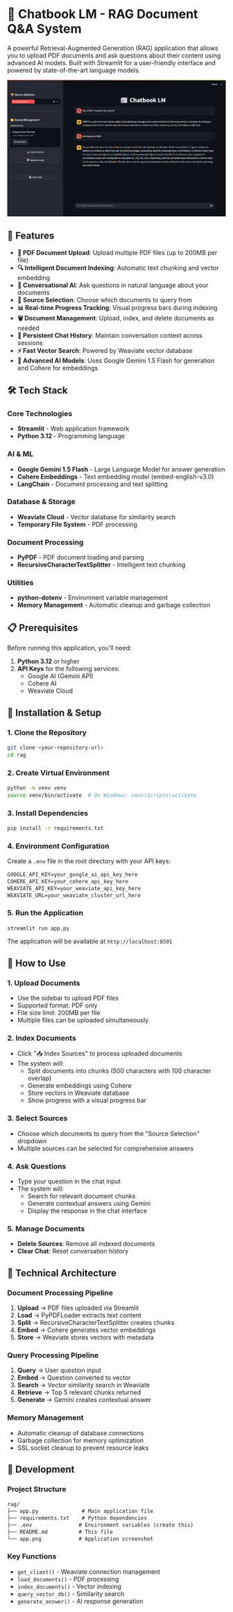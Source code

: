 # 📰 Chatbook LM - RAG Document Q&A System

A powerful Retrieval-Augmented Generation (RAG) application that allows you to upload PDF documents and ask questions about their content using advanced AI models. Built with Streamlit for a user-friendly interface and powered by state-of-the-art language models.

![Chatbook LM Interface](https://github.com/rakheshkrishna2005/ChatbookLM/blob/main/app.png)

## 🚀 Features

- **📄 PDF Document Upload**: Upload multiple PDF files (up to 200MB per file)
- **🔍 Intelligent Document Indexing**: Automatic text chunking and vector embedding
- **💬 Conversational AI**: Ask questions in natural language about your documents
- **🎯 Source Selection**: Choose which documents to query from
- **📊 Real-time Progress Tracking**: Visual progress bars during indexing
- **🗑️ Document Management**: Upload, index, and delete documents as needed
- **💾 Persistent Chat History**: Maintain conversation context across sessions
- **⚡ Fast Vector Search**: Powered by Weaviate vector database
- **🤖 Advanced AI Models**: Uses Google Gemini 1.5 Flash for generation and Cohere for embeddings

## 🛠️ Tech Stack

### Core Technologies
- **Streamlit** - Web application framework
- **Python 3.12** - Programming language

### AI & ML
- **Google Gemini 1.5 Flash** - Large Language Model for answer generation
- **Cohere Embeddings** - Text embedding model (embed-english-v3.0)
- **LangChain** - Document processing and text splitting

### Database & Storage
- **Weaviate Cloud** - Vector database for similarity search
- **Temporary File System** - PDF processing

### Document Processing
- **PyPDF** - PDF document loading and parsing
- **RecursiveCharacterTextSplitter** - Intelligent text chunking

### Utilities
- **python-dotenv** - Environment variable management
- **Memory Management** - Automatic cleanup and garbage collection

## 📋 Prerequisites

Before running this application, you'll need:

1. **Python 3.12** or higher
2. **API Keys** for the following services:
   - Google AI (Gemini API)
   - Cohere AI
   - Weaviate Cloud

## 🚀 Installation & Setup

### 1. Clone the Repository
```bash
git clone <your-repository-url>
cd rag
```

### 2. Create Virtual Environment
```bash
python -m venv venv
source venv/bin/activate  # On Windows: venv\Scripts\activate
```

### 3. Install Dependencies
```bash
pip install -r requirements.txt
```

### 4. Environment Configuration
Create a `.env` file in the root directory with your API keys:

```env
GOOGLE_API_KEY=your_google_ai_api_key_here
COHERE_API_KEY=your_cohere_api_key_here
WEAVIATE_API_KEY=your_weaviate_api_key_here
WEAVIATE_URL=your_weaviate_cluster_url_here
```

### 5. Run the Application
```bash
streamlit run app.py
```

The application will be available at `http://localhost:8501`

## 📖 How to Use

### 1. Upload Documents
- Use the sidebar to upload PDF files
- Supported format: PDF only
- File size limit: 200MB per file
- Multiple files can be uploaded simultaneously

### 2. Index Documents
- Click "📥 Index Sources" to process uploaded documents
- The system will:
  - Split documents into chunks (500 characters with 100 character overlap)
  - Generate embeddings using Cohere
  - Store vectors in Weaviate database
  - Show progress with a visual progress bar

### 3. Select Sources
- Choose which documents to query from the "Source Selection" dropdown
- Multiple sources can be selected for comprehensive answers

### 4. Ask Questions
- Type your question in the chat input
- The system will:
  - Search for relevant document chunks
  - Generate contextual answers using Gemini
  - Display the response in the chat interface

### 5. Manage Documents
- **Delete Sources**: Remove all indexed documents
- **Clear Chat**: Reset conversation history

## 🔧 Technical Architecture

### Document Processing Pipeline
1. **Upload** → PDF files uploaded via Streamlit
2. **Load** → PyPDFLoader extracts text content
3. **Split** → RecursiveCharacterTextSplitter creates chunks
4. **Embed** → Cohere generates vector embeddings
5. **Store** → Weaviate stores vectors with metadata

### Query Processing Pipeline
1. **Query** → User question input
2. **Embed** → Question converted to vector
3. **Search** → Vector similarity search in Weaviate
4. **Retrieve** → Top 5 relevant chunks returned
5. **Generate** → Gemini creates contextual answer

### Memory Management
- Automatic cleanup of database connections
- Garbage collection for memory optimization
- SSL socket cleanup to prevent resource leaks

## 🔄 Development

### Project Structure
```
rag/
├── app.py              # Main application file
├── requirements.txt    # Python dependencies
├── .env               # Environment variables (create this)
├── README.md          # This file
└── app.png            # Application screenshot
```

### Key Functions
- `get_client()` - Weaviate connection management
- `load_documents()` - PDF processing
- `index_documents()` - Vector indexing
- `query_vector_db()` - Similarity search
- `generate_answer()` - AI response generation
